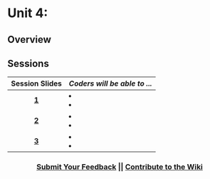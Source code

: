 # Unit 4:

## Overview

## Sessions 
|Session Slides|*Coders will be able to ...*|
|:-------:|-------|
|[**1**]()| <li> </li> <li> </li> |
|[**2**]()| <li> </li> <li> </li> |
|[**3**]()| <li> </li> <li> </li> |

<h3 align="center"><a href="https://docs.google.com/forms/d/e/1FAIpQLSdmoYjRk6tqJHI5Y1ELjOZ7tiYj58dmoIBEeUaXK5ciIdljIg/viewform">Submit Your Feedback</a> || <a href="">Contribute to the Wiki</a> </h3>
